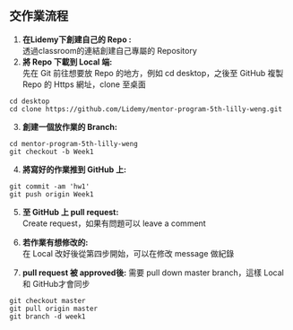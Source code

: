 ## 交作業流程
1. **在Lidemy下創建自己的 Repo :**  
透過classroom的連結創建自己專屬的 Repository
2. **將 Repo 下載到 Local 端:**  
先在 Git 前往想要放 Repo 的地方，例如 cd desktop，之後至 GitHub 複製 Repo 的 Https 網址，clone 至桌面
```
cd desktop
cd clone https://github.com/Lidemy/mentor-program-5th-lilly-weng.git
```
3. **創建一個放作業的 Branch:**
```
cd mentor-program-5th-lilly-weng
git checkout -b Week1
```
4. **將寫好的作業推到 GitHub 上:**
```
git commit -am 'hw1'
git push origin Week1
```
5. **至 GitHub 上 pull request:**  
Create request，如果有問題可以 leave a comment

6. **若作業有想修改的:**  
在 Local 改好後從第四步開始，可以在修改 message 做紀錄

7. **pull request 被 approved後:**
需要 pull down master branch，這樣 Local 和 GitHub才會同步
```
git checkout master
git pull origin master
git branch -d week1
```

